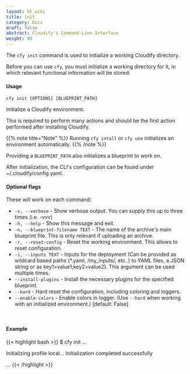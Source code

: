 ```yaml
---
layout: bt_wiki
title: init
category: Docs
draft: false
abstract: Cloudify's Command-Line Interface
weight: 90
---
```


The `cfy init` command is used to initialize a working Cloudify directory.

Before you can use `cfy`, you must initialize a working directory for it, in which relevant functional information will be stored.

#### Usage 
`cfy init [OPTIONS] [BLUEPRINT_PATH]`

Initialize a Cloudify environment.

This is required to perform many actions and should be the first action
performed after installing Cloudify.

{{% note title="Note" %}}
Running `cfy intall` or `cfy use` initializes an
environment automatically.
{{% /note %}}

Providing a `BLUEPRINT_PATH` also initializes a blueprint to work on.

After initialization, the CLI's configuration can be found under
~/.cloudify/config.yaml. 

#### Optional flags

These will work on each command:

* `-v, --verbose` - Show verbose output. You can supply this up to three times (i.e. -vvv)
* `-h, --help` - Show this message and exit.
* `-n, --blueprint-filename TEXT` -  The name of the archive's main blueprint
                                 file. This is only relevant if uploading an
                                 archive.
* `-r, --reset-config` - 
						Reset the working environment. This allows to reset configuration.
* `-i, --inputs TEXT` - Inputs for the deployment (Can be provided as wildcard
                        based paths (*.yaml, /my_inputs/, etc..) to YAML files,
                        a JSON string or as key1=value1;key2=value2). This
                        argument can be used multiple times.
* `--install-plugins` - Install the necessary plugins for the specified blueprint.
* `--hard` -            Hard reset the configuration, including coloring and
                        loggers.
* `--enable-colors` -   Enable colors in logger. (Use `--hard` when
                                 working with an initialized environment.)
                                 [default: False]


&nbsp;
#### Example

{{< highlight  bash  >}}
$ cfy init
...

Initializing profile local...
Initialization completed successfully

...
{{< /highlight >}}